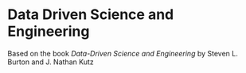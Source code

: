 # Data Driven Science and Engineering
Based on the book *Data-Driven Science and Engineering* by Steven L. Burton and J. Nathan Kutz
